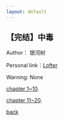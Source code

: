 ```yaml
---
layout: default
---
```


## 【完结】中毒

Author： 银河树 

Personal link：[Lofter](https://yinheshu.lofter.com/)

Warning: None


[chapter 1~10](./post1C1-10.html).

[chapter 11~20](./post1C11-20.html).

[back](./)
